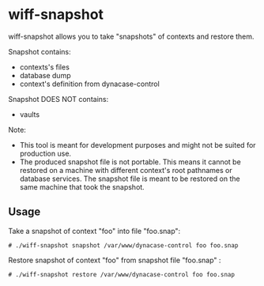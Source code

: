 wiff-snapshot
=============

wiff-snapshot allows you to take "snapshots" of contexts and restore them.

Snapshot contains:
- contexts's files
- database dump
- context's definition from dynacase-control

Snapshot DOES NOT contains:
- vaults

Note:
- This tool is meant for development purposes and might not be suited for
  production use.
- The produced snapshot file is not portable. This means it cannot be restored
  on a machine with different context's root pathnames or database services.
  The snapshot file is meant to be restored on the same machine that took the
  snapshot.

Usage
-----

Take a snapshot of context "foo" into file "foo.snap":

    # ./wiff-snapshot snapshot /var/www/dynacase-control foo foo.snap

Restore snapshot of context "foo" from snapshot file "foo.snap" :

    # ./wiff-snapshot restore /var/www/dynacase-control foo foo.snap

